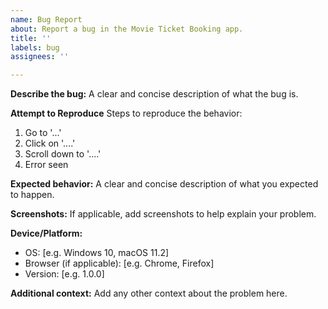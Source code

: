 ```yaml
---
name: Bug Report
about: Report a bug in the Movie Ticket Booking app.
title: ''
labels: bug
assignees: ''

---
```


**Describe the bug:**
A clear and concise description of what the bug is.

**Attempt to Reproduce**
Steps to reproduce the behavior:
1. Go to '...'
2. Click on '....'
3. Scroll down to '....'
4. Error seen

**Expected behavior:**
A clear and concise description of what you expected to happen.

**Screenshots:**
If applicable, add screenshots to help explain your problem.

**Device/Platform:**
- OS: [e.g. Windows 10, macOS 11.2]
- Browser (if applicable): [e.g. Chrome, Firefox]
- Version: [e.g. 1.0.0]

**Additional context:**
Add any other context about the problem here.
